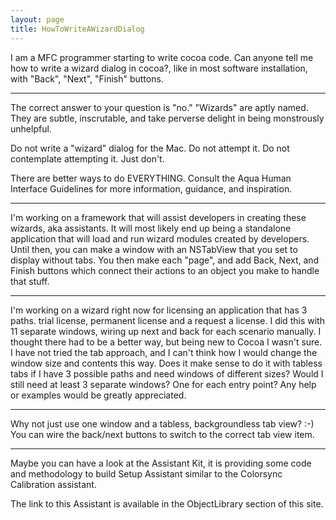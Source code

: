 ```yaml
---
layout: page
title: HowToWriteAWizardDialog
---
```


I am a MFC programmer starting to write cocoa code. Can anyone tell me how to write a wizard dialog in cocoa?, like in most software installation, with "Back", "Next", "Finish" buttons.

----

The correct answer to your question is "no." "Wizards" are aptly named. They are subtle, inscrutable, and take perverse delight in being monstrously unhelpful.

Do not write a "wizard" dialog for the Mac. Do not attempt it. Do not contemplate attempting it. Just don't.

There are better ways to do EVERYTHING. Consult the Aqua Human Interface Guidelines for more information, guidance, and inspiration.

----

I'm working on a framework that will assist developers in creating these wizards, aka assistants. It will most likely end up being a standalone application that will load and run wizard modules created by developers. Until then, you can make a window with an NSTabView that you set to display without tabs. You then make each "page", and add Back, Next, and Finish buttons which connect their actions to an object you make to handle that stuff.

----

I'm working on a wizard right now for licensing an application that has 3 paths.  trial  license, permanent license and a request a license.  I did this with 11 separate windows,  wiring up next and back for each scenario manually.  I thought there had to be a better way, but being new to Cocoa I wasn't sure. I have not tried the tab approach, and I can't think how I would change the window size and contents this way. Does it make sense to do it with tabless tabs if I have 3 possible paths and need windows of different sizes?  Would I still need at least 3 separate windows?  One for each entry point?  Any help or examples would be greatly appreciated.

----

  Why not just use one window and a tabless, backgroundless tab view? :-) You can wire the back/next buttons to switch to the correct tab view item.

----

Maybe you can have a look at the Assistant Kit, it is providing some code and methodology to build Setup Assistant similar to the Colorsync Calibration assistant.

The link to this Assistant is available in the ObjectLibrary section of this site.

